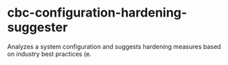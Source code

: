 # cbc-configuration-hardening-suggester
Analyzes a system configuration and suggests hardening measures based on industry best practices (e.

